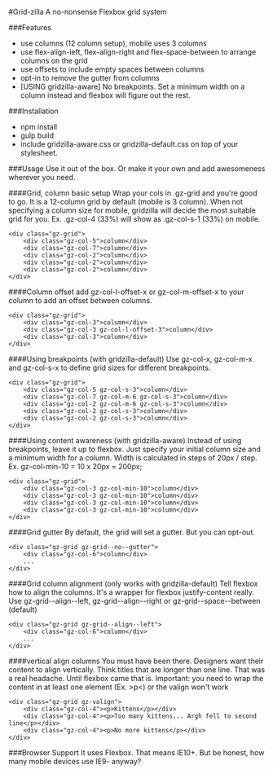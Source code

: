 #Grid-zilla
A no-nonsense Flexbox grid system

###Features
* use columns (12 column setup), mobile uses 3 columns
* use flex-align-left, flex-align-right and flex-space-between to arrange columns on the grid
* use offsets to include empty spaces between columns
* opt-in to remove the gutter from columns
* [USING gridzilla-aware] No breakpoints. Set a minimum width on a column instead and flexbox will figure out the rest.

###Installation
* npm install 
* gulp build
* include gridzilla-aware.css or gridzilla-default.css on top of your stylesheet.

###Usage
Use it out of the box. Or make it your own and add awesomeness wherever you need.

####Grid, column basic setup
Wrap your cols in .gz-grid and you're good to go. It is a 12-column grid by default (mobile is 3 column).
When not specifying a column size for mobile, gridzilla will decide the most suitable grid for you.
Ex. .gz-col-4 (33%) will show as .gz-col-s-1 (33%) on mobile.

```
<div class="gz-grid">
    <div class="gz-col-5">column</div>
    <div class="gz-col-7">column</div>
    <div class="gz-col-2">column</div>
    <div class="gz-col-2">column</div>
    <div class="gz-col-2">column</div>
</div>
```

####Column offset
add gz-col-l-offset-x or gz-col-m-offset-x to your column to add an offset between columns.
```
<div class="gz-grid">
    <div class="gz-col-3">column</div>
    <div class="gz-col-3 gz-col-l-offset-3">column</div>
    <div class="gz-col-3">column</div>
</div>
```
####Using breakpoints (with gridzilla-default)
Use gz-col-x, gz-col-m-x and gz-col-s-x to define grid sizes for different breakpoints.
```
<div class="gz-grid">
    <div class="gz-col-5 gz-col-s-3">column</div>
    <div class="gz-col-7 gz-col-m-6 gz-col-s-3">column</div>
    <div class="gz-col-2 gz-col-m-6 gz-col-s-3">column</div>
    <div class="gz-col-2 gz-col-s-3">column</div>
    <div class="gz-col-2 gz-col-s-3">column</div>
</div>
```

####Using content awareness (with gridzilla-aware)
Instead of using breakpoints, leave it up to flexbox. Just specify your initial column size and a minimum width for a column.
Width is calculated in steps of 20px / step.
Ex. gz-col-min-10 = 10 x 20px = 200px;
```
<div class="gz-grid">
    <div class="gz-col-3 gz-col-min-10">column</div>
    <div class="gz-col-3 gz-col-min-10">column</div>
    <div class="gz-col-3 gz-col-min-10">column</div>
    <div class="gz-col-3 gz-col-min-10">column</div>
</div>
```

####Grid gutter
By default, the grid will set a gutter. But you can opt-out.
```
<div class="gz-grid gz-grid--no--gutter">
    <div class="gz-col-6">column</div>
    ...
</div>
```

####Grid column alignment (only works with gridzilla-default)
Tell flexbox how to align the columns. It's a wrapper for flexbox justify-content really.
Use gz-grid--align--left, gz-grid--align--right or gz-grid--space--between (default)
```
<div class="gz-grid gz-grid--align--left">
    <div class="gz-col-6">column</div>
    ...
</div>
```

####vertical align columns
You must have been there. Designers want their content to align vertically. Think titles that are longer than one line. That was a real headache. Until flexbox came that is. Important: you need to wrap the content in at least one element (Ex. &gt;p&lt;) or the valign won't work
```
<div class="gz-grid gz-valign">
    <div class="gz-col-4"><p>Kittens</p></div>
    <div class="gz-col-4"><p>Too many kittens... Argh fell to second line</p></div>
    <div class="gz-col-4"><p>No more kittens</p></div>
</div>
```

###Browser Support
It uses Flexbox. That means IE10+. But be honest, how many mobile devices use IE9- anyway?

